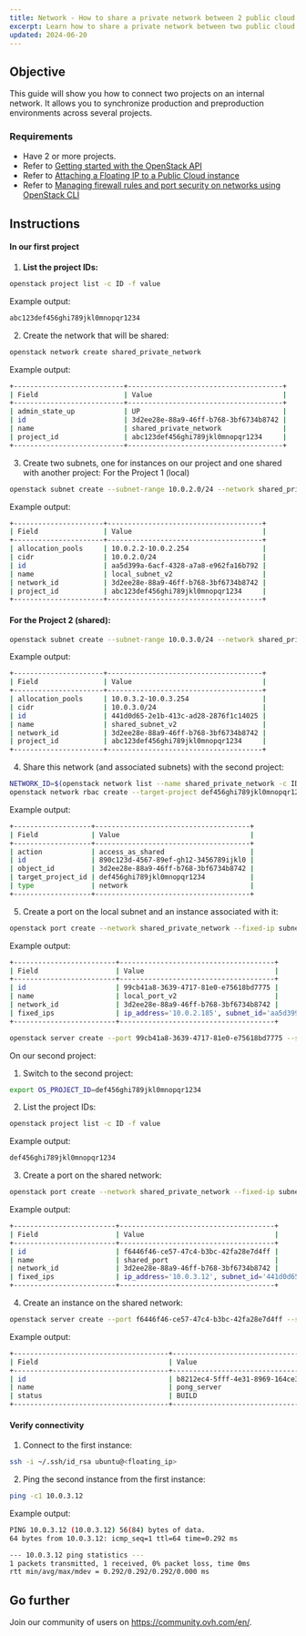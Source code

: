 ```yaml
---
title: Network - How to share a private network between 2 public cloud projects
excerpt: Learn how to share a private network between two public cloud projects on OVH Cloud
updated: 2024-06-20
---
```


## Objective

This guide will show you how to connect two projects on an internal network. It allows you to synchronize production and preproduction environments across several projects.

### Requirements

- Have 2 or more projects.
- Refer to [Getting started with the OpenStack API](/pages/public_cloud/compute/starting_with_nova)
- Refer to [Attaching a Floating IP to a Public Cloud instance ](/pages/public_cloud/public_cloud_network_services/getting-started-03-attach-floating-ip-to-instance)
- Refer to [Managing firewall rules and port security on networks using OpenStack CLI ](/pages/public_cloud/compute/security_group_private_network)

## Instructions

#### In our first project

1. **List the project IDs:**

```sh
openstack project list -c ID -f value
```
Example output:
```sh
abc123def456ghi789jkl0mnopqr1234
```

2. Create the network that will be shared:

```sh
openstack network create shared_private_network
```

Example output:

```sh
+---------------------------+--------------------------------------+
| Field                     | Value                                |
+---------------------------+--------------------------------------+
| admin_state_up            | UP                                   |
| id                        | 3d2ee28e-88a9-46ff-b768-3bf6734b8742 |
| name                      | shared_private_network               |
| project_id                | abc123def456ghi789jkl0mnopqr1234     |
+---------------------------+--------------------------------------+

```

3. Create two subnets, one for instances on our project and one shared with another project:
For the Project 1 (local)

```sh
openstack subnet create --subnet-range 10.0.2.0/24 --network shared_private_network --allocation-pool start=10.0.2.2,end=10.0.2.254 local_subnet_v2
```
Example output:

```sh
+----------------------+--------------------------------------+
| Field                | Value                                |
+----------------------+--------------------------------------+
| allocation_pools     | 10.0.2.2-10.0.2.254                  |
| cidr                 | 10.0.2.0/24                          |
| id                   | aa5d399a-6acf-4328-a7a8-e962fa16b792 |
| name                 | local_subnet_v2                      |
| network_id           | 3d2ee28e-88a9-46ff-b768-3bf6734b8742 |
| project_id           | abc123def456ghi789jkl0mnopqr1234     |
+----------------------+--------------------------------------+

```

#### For the Project 2 (shared):

```sh
openstack subnet create --subnet-range 10.0.3.0/24 --network shared_private_network --allocation-pool start=10.0.3.2,end=10.0.3.254 shared_subnet_v2
```

Example output:
```sh
+----------------------+--------------------------------------+
| Field                | Value                                |
+----------------------+--------------------------------------+
| allocation_pools     | 10.0.3.2-10.0.3.254                  |
| cidr                 | 10.0.3.0/24                          |
| id                   | 441d0d65-2e1b-413c-ad28-2876f1c14025 |
| name                 | shared_subnet_v2                     |
| network_id           | 3d2ee28e-88a9-46ff-b768-3bf6734b8742 |
| project_id           | abc123def456ghi789jkl0mnopqr1234     |
+----------------------+--------------------------------------+

```

4. Share this network (and associated subnets) with the second project:

```sh
NETWORK_ID=$(openstack network list --name shared_private_network -c ID -f value)
openstack network rbac create --target-project def456ghi789jkl0mnopqr1234 --action access_as_shared --type network ${NETWORK_ID}

```
Example output:

```sh
+-------------------+--------------------------------------+
| Field             | Value                                |
+-------------------+--------------------------------------+
| action            | access_as_shared                     |
| id                | 890c123d-4567-89ef-gh12-3456789ijkl0 |
| object_id         | 3d2ee28e-88a9-46ff-b768-3bf6734b8742 |
| target_project_id | def456ghi789jkl0mnopqr1234           |
| type              | network                              |
+-------------------+--------------------------------------+

```
5. Create a port on the local subnet and an instance associated with it:
```sh
openstack port create --network shared_private_network --fixed-ip subnet=local_subnet_v2 local_port_v2
```

Example output:

```sh
+-------------------------+--------------------------------------+
| Field                   | Value                                |
+-------------------------+--------------------------------------+
| id                      | 99cb41a8-3639-4717-81e0-e75618bd7775 |
| name                    | local_port_v2                        |
| network_id              | 3d2ee28e-88a9-46ff-b768-3bf6734b8742 |
| fixed_ips               | ip_address='10.0.2.185', subnet_id='aa5d399a-6acf-4328-a7a8-e962fa16b792' |
+-------------------------+--------------------------------------+

```

```sh
openstack server create --port 99cb41a8-3639-4717-81e0-e75618bd7775 --security-group default --key-name my_key --flavor d2-2 --image "Ubuntu 22.04" local_instance
```
On our second project:
1. Switch to the second project:
   
```sh
export OS_PROJECT_ID=def456ghi789jkl0mnopqr1234
```
2. List the project IDs:
```sh
openstack project list -c ID -f value
```
Example output:

```sh
def456ghi789jkl0mnopqr1234
```
3. Create a port on the shared network:
```sh
openstack port create --network shared_private_network --fixed-ip subnet=shared_subnet_v2 shared_port
```
Example output:
```sh
+-------------------------+--------------------------------------+
| Field                   | Value                                |
+-------------------------+--------------------------------------+
| id                      | f6446f46-ce57-47c4-b3bc-42fa28e7d4ff |
| name                    | shared_port                          |
| network_id              | 3d2ee28e-88a9-46ff-b768-3bf6734b8742 |
| fixed_ips               | ip_address='10.0.3.12', subnet_id='441d0d65-2e1b-413c-ad28-2876f1c14025' |
+-------------------------+--------------------------------------+

```
4. Create an instance on the shared network:
```sh
openstack server create --port f6446f46-ce57-47c4-b3bc-42fa28e7d4ff --security-group default --key-name my_key --flavor d2-2 --image "Ubuntu 22.04" pong_server

```
Example output:
```sh
+--------------------------------------+-----------------------------------------------------+
| Field                                | Value                                               |
+--------------------------------------+-----------------------------------------------------+
| id                                   | b8212ec4-5fff-4e31-8969-164ce33e7380                |
| name                                 | pong_server                                         |
| status                               | BUILD                                               |
+--------------------------------------+-----------------------------------------------------+

```
#### Verify connectivity
1. Connect to the first instance:
```sh
ssh -i ~/.ssh/id_rsa ubuntu@<floating_ip>

```

2. Ping the second instance from the first instance:

```sh
ping -c1 10.0.3.12

```

Example output:

```sh
PING 10.0.3.12 (10.0.3.12) 56(84) bytes of data.
64 bytes from 10.0.3.12: icmp_seq=1 ttl=64 time=0.292 ms

--- 10.0.3.12 ping statistics ---
1 packets transmitted, 1 received, 0% packet loss, time 0ms
rtt min/avg/max/mdev = 0.292/0.292/0.292/0.000 ms

```
 
## Go further
 
Join our community of users on <https://community.ovh.com/en/>.
